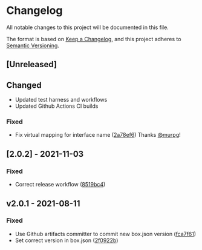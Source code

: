 # Changelog

All notable changes to this project will be documented in this file.

The format is based on [Keep a Changelog](https://keepachangelog.com/en/1.0.0/),
and this project adheres to [Semantic Versioning](https://semver.org/spec/v2.0.0.html).

## [Unreleased]

## Changed

* Updated test harness and workflows
* Updated Github Actions CI builds

### Fixed

* Fix virtual mapping for interface name
 ([2a78ef6](https://github.com/michaelborn/UpChunk/pull/5/commits/2a78ef6900ccab3053aa4e563ac72267c2b8816a)) Thanks [@murpg](https://github.com/murpg)!

## [2.0.2] - 2021-11-03

### Fixed

* Correct release workflow
 ([8519bc4](https://github.com/michaelborn/UpChunk/commit/8519bc435833a0c79fa9af8aa1d63715a6a5b79e))


## v2.0.1 - 2021-08-11

### Fixed

* Use Github artifacts committer to commit new box.json version
 ([fca7f61](https://github.com/michaelborn/UpChunk/commit/fca7f613a91a923465522349b684c469e154071f))
* Set correct version in box.json
 ([2f0922b](https://github.com/michaelborn/UpChunk/commit/2f0922b340a012898aa45c655488734e4e8951af))
